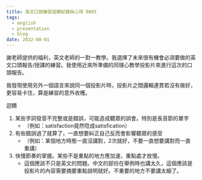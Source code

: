 ```yaml
---
title: 英文口說練習迴饋紀錄與心得 0801
tags:
  - english
  - presentation
  - blog
date: 2022-08-01
---
```



謝老師提供的福利，英文老師的一對一教學。我選擇了未來很有機會必須要做的英文口頭報告/授課的練習。我使用近來所準備的同理心教學投影片來進行這次的口頭報告。

我發現使用另外一個語言來說同一個投影片時，投影片之間邏輯連貫若沒有做好，更容易卡住，算是練習的意外收穫。

迴饋
1. 某些字詞發音不完整或是錯誤，可能造成聽眾的誤會。特別是長音節的單字
    - （例如：satisfaction竟然唸成satisfication）
2. 有些錯誤過了就算了，一直想要糾正自己反而會影響聽眾的感受
    - （例如：某個地方時態一直沒講對，2次就好，不要一直想要講對而一直重講）
3. 快慢節奏的掌握。某些不是重點的地方應加速，重點處才放慢。
    - 這個應該不只是英文的問題。中文的部份在舉例時也講太久，這個應該是投影片的內容需要摘要重點說明就好。不重要的地方不要講太細了。